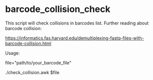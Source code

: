 # barcode_collision_check

This script will check collisions in barcodes list. Further reading about barcode collision:

https://informatics.fas.harvard.edu/demultiplexing-fastq-files-with-barcode-collision.html

Usage:

file="path/to/your_barcode_file"

./check_collision.awk $file
